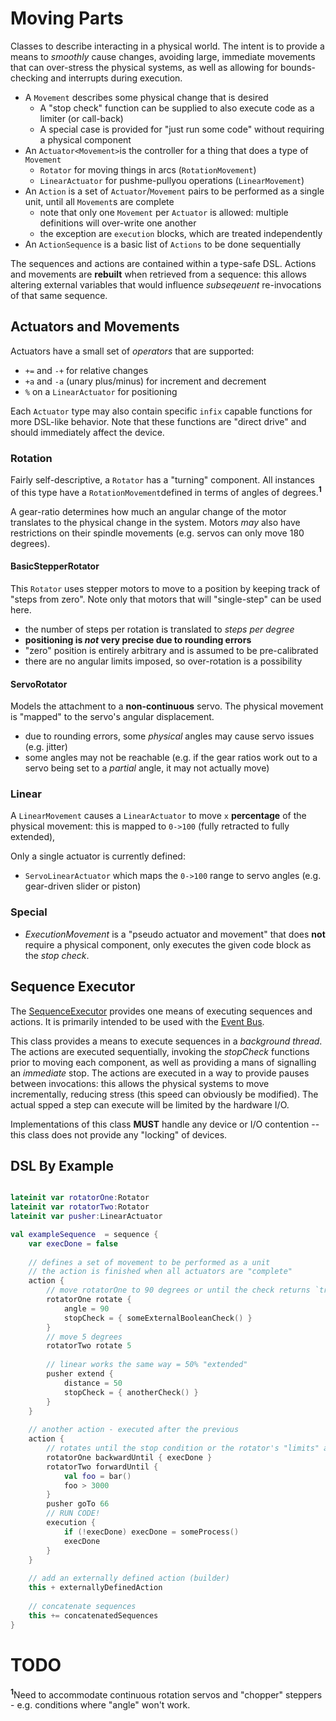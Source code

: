 # Moving Parts

Classes to describe interacting in a physical world. The intent is to provide a means to _smoothly_ cause changes, avoiding large, immediate movements that can over-stress the physical systems, as well as allowing for bounds-checking and interrupts during execution.

- A `Movement` describes some physical change that is desired
  - A "stop check" function can be supplied to also execute code as a limiter (or call-back)
  - A special case is provided for "just run some code" without requiring a physical component
- An `Actuator<Movement>`is the controller for a thing that does a type of `Movement`
  - `Rotator` for moving things in arcs (`RotationMovement`)
  - `LinearActuator` for pushme-pullyou operations (`LinearMovement`)
- An `Action` is a set of `Actuator`/`Movement` pairs to be performed as a single unit, until all `Movement`s are complete
  - note that only one `Movement` per `Actuator` is allowed: multiple definitions will over-write one another
  - the exception are `execution` blocks, which are treated independently
- An `ActionSequence` is a basic list of `Actions` to be done sequentially

The sequences and actions are contained within a type-safe DSL. Actions and movements are **rebuilt** when retrieved from a sequence: this allows altering external variables that would influence _subseqeuent_ re-invocations of that same sequence.

## Actuators and Movements

Actuators have a small set of _operators_ that are supported:

- `+=` and `-+` for relative changes
- `+a` and `-a` (unary plus/minus) for increment and decrement
- `%` on a `LinearActuator` for positioning

Each `Actuator` type may also contain specific `infix` capable functions for more DSL-like behavior. Note that these functions are "direct drive" and should immediately affect the device.

### Rotation

Fairly self-descriptive, a `Rotator` has a "turning" component. All instances of this type have a `RotationMovement`defined in terms of angles of degrees.<sup>**1**</sup>

A gear-ratio determines how much an angular change of the motor translates to the physical change in the system. Motors _may_ also have restrictions on their spindle movements (e.g. servos can only move 180 degrees).

#### BasicStepperRotator

This `Rotator` uses stepper motors to move to a position by keeping track of "steps from zero". Note only that motors that will "single-step" can be used here.

- the number of steps per rotation is translated to _steps per degree_
- **positioning is _not_ very precise due to rounding errors**
- "zero" position is entirely arbitrary and is assumed to be pre-calibrated
- there are no angular limits imposed, so over-rotation is a possibility

#### ServoRotator

Models the attachment to a **non-continuous** servo. The physical movement is "mapped" to the servo's angular displacement.

- due to rounding errors, some _physical_ angles may cause servo issues (e.g. jitter)
- some angles may not be reachable (e.g. if the gear ratios work out to a servo being set to a _partial_ angle, it may not actually move)

### Linear

A `LinearMovement` causes a `LinearActuator` to move `x` **percentage** of the physical movement: this is mapped to `0->100` (fully retracted to fully extended),

Only a single actuator is currently defined:

- `ServoLinearActuator` which maps the `0->100` range to servo angles (e.g. gear-driven slider or piston)

### Special

- _ExecutionMovement_ is a "pseudo actuator and movement" that does **not** require a physical component, only executes the given code block as the _stop check_.

## Sequence Executor

The [SequenceExecutor](src/main/kotlin/crackers/kobots/parts/SequenceExecutor.kt) provides one means of executing sequences and actions. It is primarily intended to be used with the [Event Bus](EventBus.md).

This class provides a means to execute sequences in a _background thread_. The actions are executed sequentially, invoking the _stopCheck_ functions prior to moving each component, as well as providing a mans of signalling an _immediate_ stop. The actions are executed in a way to provide pauses between invocations: this allows the physical systems to move incrementally, reducing stress (this speed can obviously be modified). The actual spped a step can execute will be limited by the hardware I/O.

Implementations of this class **MUST** handle any device or I/O contention -- this class does not provide any "locking" of devices.

## DSL By Example

```kotlin

lateinit var rotatorOne:Rotator
lateinit var rotatorTwo:Rotator
lateinit var pusher:LinearActuator

val exampleSequence  = sequence {
    var execDone = false
  
    // defines a set of movement to be performed as a unit
    // the action is finished when all actuators are "complete"
    action {
        // move rotatorOne to 90 degrees or until the check returns `true`
        rotatorOne rotate {
            angle = 90
            stopCheck = { someExternalBooleanCheck() }
        }
        // move 5 degrees
        rotatorTwo rotate 5
    
        // linear works the same way = 50% "extended"
        pusher extend {
            distance = 50
            stopCheck = { anotherCheck() }
        }
    }
  
    // another action - executed after the previous
    action {
        // rotates until the stop condition or the rotator's "limits" are reached
        rotatorOne backwardUntil { execDone }
        rotatorTwo forwardUntil { 
            val foo = bar()
            foo > 3000
        }
        pusher goTo 66
        // RUN CODE!
        execution {
            if (!execDone) execDone = someProcess()
            execDone
        }
    }
  
    // add an externally defined action (builder)
    this + externallyDefinedAction
  
    // concatenate sequences
    this += concatenatedSequences
}
```

# TODO

<sup>**1**</sup>Need to accommodate continuous rotation servos and "chopper" steppers - e.g. conditions where "angle" won't work.
